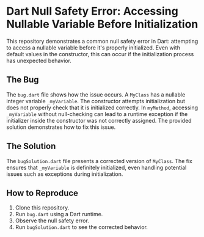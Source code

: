 # Dart Null Safety Error: Accessing Nullable Variable Before Initialization

This repository demonstrates a common null safety error in Dart: attempting to access a nullable variable before it's properly initialized.  Even with default values in the constructor, this can occur if the initialization process has unexpected behavior.

## The Bug

The `bug.dart` file shows how the issue occurs.  A `MyClass` has a nullable integer variable `_myVariable`. The constructor attempts initialization but does not properly check that it is initialized correctly.  In `myMethod`, accessing `_myVariable` without null-checking can lead to a runtime exception if the initializer inside the constructor was not correctly assigned.  The provided solution demonstrates how to fix this issue.

## The Solution

The `bugSolution.dart` file presents a corrected version of `MyClass`. The fix ensures that `_myVariable` is definitely initialized, even handling potential issues such as exceptions during initialization.

## How to Reproduce

1. Clone this repository.
2. Run `bug.dart` using a Dart runtime.
3. Observe the null safety error.
4. Run `bugSolution.dart` to see the corrected behavior.
